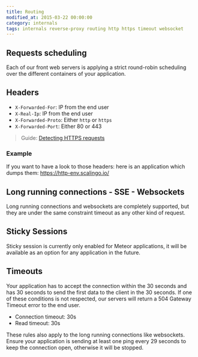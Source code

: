 ```yaml
---
title: Routing
modified_at: 2015-03-22 00:00:00
category: internals
tags: internals reverse-proxy routing http https timeout websocket
---
```


## Requests scheduling

Each of our front web servers is applying a strict round-robin scheduling over the different
containers of your application.

## Headers

* `X-Forwarded-For`: IP from the end user
* `X-Real-Ip`: IP from the end user
* `X-Forwarded-Proto`: Either `http` or `https`
* `X-Forwarded-Port`: Either 80 or 443

<blockquote class="bg-info">
  Guide: <a href="/internals/detecting-https-requests.html">Detecting HTTPS requests</a>
</blockquote>

### Example

If you want to have a look to those headers: here is an application which dumps
them: https://http-env.scalingo.io/

## Long running connections - SSE - Websockets

Long running connections and websockets are completely supported, but they are under
the same constraint timeout as any other kind of request.

## Sticky Sessions

Sticky session is currently only enabled for Meteor applications, it will be
available as an option for any application in the future.

## Timeouts

Your application has to accept the connection within the 30 seconds and has 30
seconds to send the first data to the client in the 30 seconds. If one of these
conditions is not respected, our servers will return a 504 Gateway Timeout
error to the end user.

* Connection timeout: 30s
* Read timeout: 30s

These rules also apply to the long running connections like websockets. Ensure
your application is sending at least one ping every 29 seconds to keep the connection
open, otherwise it will be stopped. 
